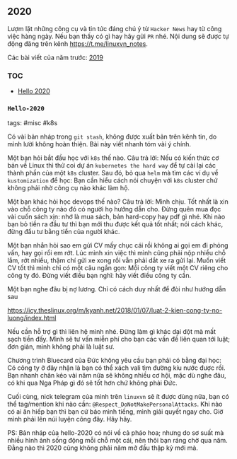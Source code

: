 ## 2020

Lượm lặt những công cụ và tin tức đáng chú ý từ `Hacker News` hay từ
công việc hàng ngày. Nếu bạn thấy có gì hay hãy gửi `PR` nhé.
Nội dung sẽ được tự động đăng trên kênh https://t.me/linuxvn_notes.

Các bài viết của năm trước: [2019](Notes-2019.md)

### TOC

* [Hello 2020](#hello-2020)

### `Hello-2020`

tags: #misc #k8s

Có vài bản nháp trong `git stash`, không được xuất bản trên kênh tin,
do mình lười không hoàn thiện. Bài này viết nhanh tóm vài ý chính.

Một bạn hỏi bắt đầu học với `k8s` thế nào. Câu trả lời: Nếu có kiến thức
cơ bản về Linux thì thử coi dự án `kubernetes the hard way` để tự cài lại
các thành phần của một `k8s` cluster. Sau đó, bỏ qua `helm` mà tìm các
ví dụ về `kustomization` để học: Bạn cần hiểu cách nói chuyện với `k8s`
cluster chứ không phải nhờ công cụ nào khác làm hộ.

Một bạn khác hỏi học devops thế nào? Câu trả lời: Mình chịu. Tốt nhất
là xin vào chỗ công ty nào đó có người họ hướng dẫn cho. Đừng quên mua
đọc vài cuốn sách xịn: nhớ là mua sách, bản hard-copy hay pdf gì nhé.
Khi nào bạn bỏ tiền ra đầu tư thì bạn mới thu được kết quả tốt nhất;
nói cách khác, đừng đầu tư bằng tiền của người khác.

Một bạn nhắn hỏi sao em gửi CV mấy chục cái rồi không ai gọi em đi phỏng
vấn, hay gọi rồi em rớt. Lúc mình xin việc thì mình cũng phải nộp nhiều
chỗ lắm, rớt nhiều, thậm chí gửi xe xong rồi vẫn phải dắt xe ra gửi lại.
Muốn viết CV tốt thì mình chỉ có một câu ngắn gọn: Mỗi công ty viết một
CV riêng cho công ty đó. Đừng viết điều bạn nghĩ: hãy viết điều công ty cần.

Một bạn nghe đâu bị nợ lương. Chỉ có cách duy nhất để đòi như hướng dẫn sau

https://icy.theslinux.org/m/kyanh.net/2018/01/07/luat-2-kien-cong-ty-no-luong/index.html

Nếu cần hỗ trợ gì thì liên hệ mình nhé. Đừng làm gì khác dại dột mà
mất sạch tiền đấy. Mình sẽ tư vấn miễn phí cho bạn các vấn đề liên quan
tới luật; đơn giản, mình không phải là luật sư.

Chương trình Bluecard của Đức không yêu cầu bạn phải có bằng đại học:
Có công ty ở đây nhận là bạn có thể xách vali tìm đường kíu nước được rồi.
Bạn nhanh chân kẻo vài năm nữa sẽ không nhiều cơ hội, mặc dù nghe đâu,
có khi qua Nga Pháp gì đó sẽ tốt hơn chứ không phải Đức.

Cuối cùng, nick telegram của mình trên `linuxvn` sẽ ít được dùng nữa,
bạn có thể tag/mention khi nào cần: `@Respect_DoNotMakePersonalAttacks`.
Khi nào có ai ăn hiếp bạn thì bạn cứ báo mình tiếng, mình giải quyết
ngay cho. Giờ mình phải lên núi luyện công đây. Hây hây.

PS: Bản nháp của hello-2020 có nói về cả pháo hoa; nhưng do sơ suất mà
nhiều hình ảnh sống động mỗi chỗ một cái, nên thôi bạn ráng chờ qua năm.
Đằng nào thì 2020 cũng không phải năm mở đầu thập kỷ  mới mà.
